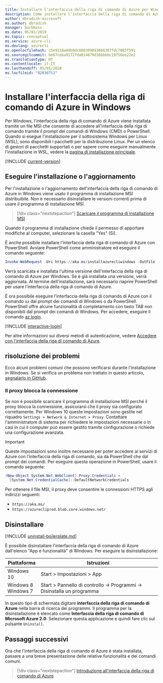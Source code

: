 ```yaml
---
title: Installare l'interfaccia della riga di comando di Azure per Windows
description: Come installare l'interfaccia della riga di comando di Azure in Windows
author: dbradish-microsoft
ms.author: dbradish
manager: barbkess
ms.date: 05/01/2019
ms.topic: conceptual
ms.service: azure-cli
ms.devlang: azurecli
ms.openlocfilehash: c5e9118a04b0dc608309093866307fdc7083f591
ms.sourcegitcommit: be67ceba91727da014879d16bbbbc19756ee22e2
ms.translationtype: HT
ms.contentlocale: it-IT
ms.lasthandoff: 05/05/2020
ms.locfileid: "82030753"
---
```

# <a name="install-azure-cli-on-windows"></a>Installare l'interfaccia della riga di comando di Azure in Windows

Per Windows, l'interfaccia della riga di comando di Azure viene installata tramite un file MSI che consente di accedere all'interfaccia della riga di comando tramite il prompt dei comandi di Windows (CMD) o PowerShell.
Quando si esegue l'installazione per il sottosistema Windows per Linux (WSL), sono disponibili i pacchetti per la distribuzione Linux. Per un elenco di gestori di pacchetti supportati o per sapere come eseguire manualmente l'installazione in WSL, vedere la [pagina di installazione principale](install-azure-cli.md).

[!INCLUDE [current-version](includes/current-version.md)]

## <a name="install-or-update"></a>Eseguire l'installazione o l'aggiornamento

Per l'installazione o l'aggiornamento dell'interfaccia della riga di comando di Azure in Windows viene usato il programma di installazione MSI distribuibile. Non è necessario disinstallare le versioni correnti prima di usare il programma di installazione MSI.

> [!div class="nextstepaction"]
> [Scaricare il programma di installazione MSI](https://aka.ms/installazurecliwindows)

Quando il programma di installazione chiede il permesso di apportare modifiche al computer, selezionare la casella "Yes" (Sì).

È anche possibile installare l'interfaccia della riga di comando di Azure con PowerShell. Avviare PowerShell come amministratore ed eseguire il comando seguente:

   ```PowerShell
   Invoke-WebRequest -Uri https://aka.ms/installazurecliwindows -OutFile .\AzureCLI.msi; Start-Process msiexec.exe -Wait -ArgumentList '/I AzureCLI.msi /quiet'; rm .\AzureCLI.msi
   ```
Verrà scaricata e installata l'ultima versione dell'interfaccia della riga di comando di Azure per Windows. Se è già installata una versione, verrà aggiornata. Al termine dell'installazione, sarà necessario riaprire PowerShell per usare l'interfaccia della riga di comando di Azure.

È ora possibile eseguire l'interfaccia della riga di comando di Azure con il comando `az` dal prompt dei comandi di Windows o da PowerShell. PowerShell offre alcune funzionalità di completamento con tasto TAB non disponibili dal prompt dei comandi di Windows. Per accedere, eseguire il comando [az login](/cli/azure/reference-index#az-login).

[!INCLUDE [interactive-login](includes/interactive-login.md)]

Per altre informazioni sui diversi metodi di autenticazione, vedere [Accedere con l'interfaccia della riga di comando di Azure](authenticate-azure-cli.md).

## <a name="troubleshooting"></a>risoluzione dei problemi

Ecco alcuni problemi comuni che possono verificarsi durante l'installazione in Windows. Se si verifica un problema non trattato in questo articolo, [segnalarlo in GitHub](https://github.com/Azure/azure-cli/issues).

### <a name="proxy-blocks-connection"></a>Il proxy blocca la connessione

Se non è possibile scaricare il programma di installazione MSI perché il proxy blocca la connessione, assicurarsi che il proxy sia configurato correttamente. Per Windows 10 queste impostazioni sono gestite nel riquadro `Settings > Network & Internet > Proxy`. Contattare l'amministratore di sistema per richiedere le impostazioni necessarie o in casi in cui il computer può essere gestito tramite configurazione o richiede una configurazione avanzata.

> [!IMPORTANT]
> Queste impostazioni sono inoltre necessarie per poter accedere ai servizi di Azure con l'interfaccia della riga di comando, sia da PowerShell che dal prompt dei comandi. Per eseguire questa operazione in PowerShell, usare il comando seguente:
>
> ```powershell
> (New-Object System.Net.WebClient).Proxy.Credentials = `
>   [System.Net.CredentialCache]::DefaultNetworkCredentials
> ```

Per ottenere il file MSI, il proxy deve consentire le connessioni HTTPS agli indirizzi seguenti:

* `https://aka.ms/`
* `https://azurecliprod.blob.core.windows.net/`

## <a name="uninstall"></a>Disinstallare

[!INCLUDE [uninstall-boilerplate.md](includes/uninstall-boilerplate.md)]

È possibile disinstallare l'interfaccia della riga di comando di Azure dall'elenco "App e funzionalità" di Windows. Per eseguire la disinstallazione:

| Piattaforma | Istruzioni |
|---|---|
| Windows 10 | Start > Impostazioni > App |
| Windows 8<br/>Windows 7 | Start > Pannello di controllo -> Programmi -> Disinstalla un programma |

In questo tipo di schermata digitare __interfaccia della riga di comando di Azure__ nella barra di ricerca dei programmi. Il programma per la disinstallazione è elencato come __Interfaccia della riga di comando di Microsoft Azure 2.0__. Selezionare questa applicazione e quindi fare clic sul pulsante `Uninstall`.

## <a name="next-steps"></a>Passaggi successivi

Ora che l'interfaccia della riga di comando di Azure è stata installata, passare a una breve presentazione delle relative funzionalità e dei comandi comuni.

> [!div class="nextstepaction"]
> [Introduzione all'interfaccia della riga di comando di Azure](get-started-with-azure-cli.md)
